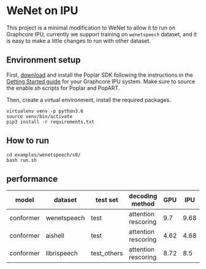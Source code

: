 # WeNet on IPU
This project is a minimal modification to WeNet to allow it to run on Graphcore IPU, currently we support training on `wenetspeech` dataset, and it is easy to make a little changes to run with other dataset.



## Environment setup

First, [download](https://downloads.graphcore.ai) and install the Poplar SDK following the instructions in the [Getting Started guide](https://docs.graphcore.ai/en/latest/) for your Graphcore IPU system. Make sure to source the enable.sh scripts for Poplar and PopART.

Then, create a virtual environment, install the required packages.

```
virtualenv venv -p python3.6
source venv/bin/activate
pip3 install -r requirements.txt
````

## How to run

```
cd examples/wenetspeech/s0/
bash run.sh
```

## performance


|model|dataset|test set|decoding method|GPU|IPU|
|---|---|---|---|---|---|
|conformer|wenetspeech|test|attention rescoring|9.7|9.68|
|conformer|aishell|test|attention rescoring|4.62|4.68|
|conformer|librispeech|test_others|attention rescoring|8.72|8.5|
